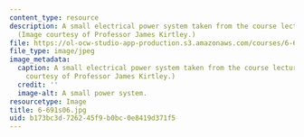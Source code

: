 ```yaml
---
content_type: resource
description: A small electrical power system taken from the course lecture notes.
  (Image courtesy of Professor James Kirtley.)
file: https://ol-ocw-studio-app-production.s3.amazonaws.com/courses/6-691-seminar-in-electric-power-systems-spring-2006/b173bc3d726245f9b0bc0e8419d371f5_6-691s06.jpg
file_type: image/jpeg
image_metadata:
  caption: A small electrical power system taken from the course lecture notes. (Image
    courtesy of Professor James Kirtley.)
  credit: ''
  image-alt: A small power system.
resourcetype: Image
title: 6-691s06.jpg
uid: b173bc3d-7262-45f9-b0bc-0e8419d371f5
---
```

